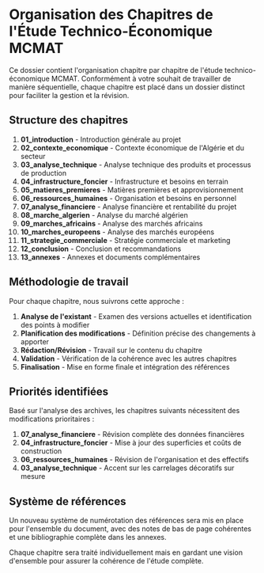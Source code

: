 # Organisation des Chapitres de l'Étude Technico-Économique MCMAT

Ce dossier contient l'organisation chapitre par chapitre de l'étude technico-économique MCMAT. Conformément à votre souhait de travailler de manière séquentielle, chaque chapitre est placé dans un dossier distinct pour faciliter la gestion et la révision.

## Structure des chapitres

1. **01_introduction** - Introduction générale au projet
2. **02_contexte_economique** - Contexte économique de l'Algérie et du secteur
3. **03_analyse_technique** - Analyse technique des produits et processus de production
4. **04_infrastructure_foncier** - Infrastructure et besoins en terrain
5. **05_matieres_premieres** - Matières premières et approvisionnement
6. **06_ressources_humaines** - Organisation et besoins en personnel
7. **07_analyse_financiere** - Analyse financière et rentabilité du projet
8. **08_marche_algerien** - Analyse du marché algérien
9. **09_marches_africains** - Analyse des marchés africains
10. **10_marches_europeens** - Analyse des marchés européens
11. **11_strategie_commerciale** - Stratégie commerciale et marketing
12. **12_conclusion** - Conclusion et recommandations
13. **13_annexes** - Annexes et documents complémentaires

## Méthodologie de travail

Pour chaque chapitre, nous suivrons cette approche :

1. **Analyse de l'existant** - Examen des versions actuelles et identification des points à modifier
2. **Planification des modifications** - Définition précise des changements à apporter
3. **Rédaction/Révision** - Travail sur le contenu du chapitre
4. **Validation** - Vérification de la cohérence avec les autres chapitres
5. **Finalisation** - Mise en forme finale et intégration des références

## Priorités identifiées

Basé sur l'analyse des archives, les chapitres suivants nécessitent des modifications prioritaires :

1. **07_analyse_financiere** - Révision complète des données financières
2. **04_infrastructure_foncier** - Mise à jour des superficies et coûts de construction
3. **06_ressources_humaines** - Révision de l'organisation et des effectifs
4. **03_analyse_technique** - Accent sur les carrelages décoratifs sur mesure

## Système de références

Un nouveau système de numérotation des références sera mis en place pour l'ensemble du document, avec des notes de bas de page cohérentes et une bibliographie complète dans les annexes.

Chaque chapitre sera traité individuellement mais en gardant une vision d'ensemble pour assurer la cohérence de l'étude complète.
